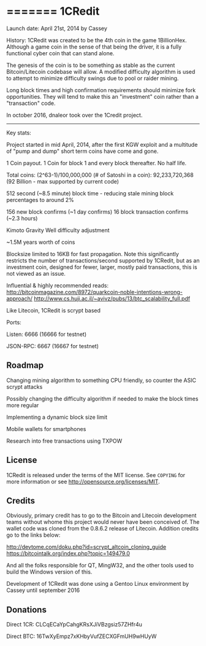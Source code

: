 =======
1CRedit
=======

Launch date: April 21st, 2014 by Cassey

History:  1CRedit was created to be the 4th coin in the game 1BillionHex.  
Although a game coin in the sense of that being the driver, it is a fully 
functional cyber coin that can stand alone.

The genesis of the coin is to be something as stable as the current 
Bitcoin/Litecoin codebase will allow.  A modified difficulty algorithm is used 
to attempt to minimize difficulty swings due to pool or raider mining.

Long block times and high confirmation requirements should minimize fork 
opportunities.  They will tend to make this an "investment" coin rather than a 
"transaction" code.

In october 2016, dnaleor took over the 1Credit project.

----

Key stats:

Project started in mid April, 2014, after the first KGW exploit and a multitude
of "pump and dump" short term coins have come and gone.

1 Coin payout.  1 Coin for block 1 and every block thereafter.  No half life.
 
Total coins:  (2^63-1)/100,000,000 (# of Satoshi in a coin):  92,233,720,368
              (92 Billion - max supported by current code)

512 second (~8.5 minute) block time - reducing stale mining block percentages 
to around 2%

156 new block confirms (~1 day confirms)
16 block transaction confirms (~2.3 hours)

Kimoto Gravity Well difficulty adjustment

~1.5M years worth of coins

Blocksize limited to 16KB for fast propagation.  Note this significantly 
restricts the number of transactions/second supported by 1CRedit, but as an 
investment coin, designed for fewer, larger, mostly paid transactions, this is 
not viewed as an issue.

Influential & highly recommended reads: 
     http://bitcoinmagazine.com/8972/quarkcoin-noble-intentions-wrong-approach/ 
     http://www.cs.huji.ac.il/~avivz/pubs/13/btc_scalability_full.pdf

Like Litecoin, 1CRedit is scrypt based

Ports:

Listen:   6666 (16666 for testnet)

JSON-RPC: 6667 (16667 for testnet)

Roadmap
-------

Changing mining algorithm to something CPU friendly, so counter the ASIC scrypt attacks

Possibly changing the difficulty algorithm if needed to make the block times more regular

Implementing a dynamic block size limit

Mobile wallets for smartphones

Research into free transactions using TXPOW

License
-------

1CRedit is released under the terms of the MIT license. See `COPYING` for more
information or see http://opensource.org/licenses/MIT.


Credits
--------

Obviously, primary credit has to go to the Bitcoin and Litecoin development 
teams without whome this project would never have been conceived of.  The 
wallet code was cloned from the 0.8.6.2 release of Litecoin.  Addition credits 
go to the links below:

http://devtome.com/doku.php?id=scrypt_altcoin_cloning_guide
https://bitcointalk.org/index.php?topic=149479.0

And all the folks responsible for QT, MingW32, and the other tools used to 
build the Windows version of this.

Development of 1CRedit was done using a Gentoo Linux environment by Cassey until september 2016

Donations
----------

Direct 1CR: CLCqECaYpCahgKRsXJiVBzgsiz57ZHfr4u

Direct BTC: 16TwXyEmpz7xKHbyVufZECXGFmUH9wHUyW
